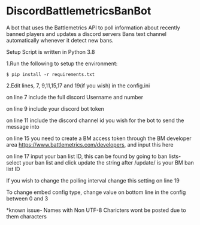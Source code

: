 # DiscordBattlemetricsBanBot

A bot that uses the Battlemetrics API to poll information about recently banned players and updates a discord servers Bans text channel automatically whenever it detect new bans.

Setup
Script is written in Python 3.8

1.Run the following to setup the environment:

```$ pip install -r requirements.txt```

2.Edit lines, 7, 9,11,15,17 and 19(if you wish) in the config.ini

on line 7 include the full discord Username and number

on line 9 include your discord bot token

on line 11 include the discord channel id you wish for the bot to send the message into

on line 15 you need to create a BM access token through the BM developer area https://www.battlemetrics.com/developers, and input this here

on line 17 input your ban list ID, this can be found by going to ban lists-select your ban list and click update the string after /update/<string> is your BM ban list ID

If you wish to change the polling interval change this setting on line 19

To change embed config type, change value on bottom line in the config between 0 and 3
  
*known issue- Names with Non UTF-8 Charicters wont be posted due to them characters
